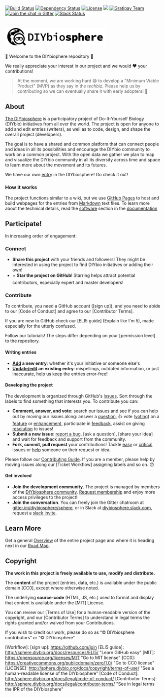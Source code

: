 [![Build Status](https://travis-ci.org/DIYbiosphere/sphere.svg?branch=master)](https://travis-ci.org/DIYbiosphere/sphere)
[![Dependency Status](https://www.versioneye.com/user/projects/57cfedcac07f2e0042bf94db/badge.svg?style=flat-square)](https://www.versioneye.com/user/projects/57cfedcac07f2e0042bf94db)
[![License](https://img.shields.io/badge/license-MIT%20%2B%20CC0-lightgrey.svg)](http://sphere.diybio.org/terms-of-use/)
![](https://reposs.herokuapp.com/?path=DIYbiosphere/sphere&color=yellowgreen)
[![Gratipay Team](https://img.shields.io/gratipay/team/diybiosphere.svg?maxAge=2592000)](https://gratipay.com/DIYbiosphere/)
[![Join the chat in Gitter](https://badges.gitter.im/DIYbiosphere/sphere.svg)](https://gitter.im/DIYbiosphere/sphere?utm_source=badge&utm_medium=badge&utm_campaign=pr-badge)
[![Slack Status](https://diybiosphere.herokuapp.com/badge.svg)](https://diybiosphere.herokuapp.com)



# ![](_assets/img/sphere-logo-long.png)


:tada: Welcome to the DIYbiophere repository :tada:

We really appreciate your interest in our project and we would :heart: your contributions!

> At the moment, we are working hard :sweat_smile: to develop a "Minimum Viable Product" (MVP) as they say in the _techbiz_. Please help us by contributing so we can eventually share it with early adopters! :metal:

## About
[The DIYbiosphere] is a participatory project of Do-It-Yourself Biology (DIYbio) initiatives from all over the world. The project is open for anyone to add and edit entries (writers), as well as to code, design, and shape the overall project (developers).

The goal is to have a shared and common platform that can connect people and ideas in all its possibilities and encourage the DIYbio community to work on a common project. With the open data we gather we plan to map and visualize the DIYbio community in all its diversity across time and space to learn more about the movement and its futures.

We have our own [entry] in the DIYbiosphere! Go check it out!

### How it works
The project functions similar to a wiki, but we use [GitHub Pages] to host and build webpages for the entries from [Markdown] text files. To learn more about the technical details, read the [software] section in the [documentation]

## Participate!
In increasing order of engagement:

### Connect

- **Share this project** with your friends and followers! They might be interested in using the project to find DIYbio initiatives or adding their own!
- :star: **Star the project on GitHub**! Starring helps attract potential contributors, especially expert and master developers!


### Contribute
To contribute, you need a GitHub account ([sign up]), and you need to abide to our [Code of Conduct] and agree to our [Contributor Terms].

If you are new to GitHub check our [ELI5 guide] (Explain like I'm 5), made especially for the utterly confused.

Follow our tutorials! The steps differ depending on your [permission level] to the repository.


#### Writing entries

  - **[Add] a new entry**:  whether it's your initiative or someone else's
  - **[Update/edit] an existing entry**: mispellings, outdated information, or just inaccurate, help us keep the entries error-free!

#### Developing the project
The development is organized through GitHub's [Issues]. Sort through the labels to find something that interests you. To contribute you can:

- **Comment, answer, and vote**: search our issues and see if you can help out by moving our issues along: answer a [question], :+1: vote ([voting]) on a [feature] or [enhancement], participate in [feedback], assist on giving [resolution] to  issues!
- **Submit a new issue**: [report a bug], [ask a question], [share your idea] and wait for feedback and support from the community.
- **Fork, commit, pull request** your contributions! Tackle [easy] or [critical] issues or [help] someone on their request or idea.

Please follow our [Contributing Guide]. If you are a member, please help by moving issues along our [Ticket Workflow] assigning labels and so on. :kissing_smiling_eyes:

#### Get involved
- **Join the development community**. The project is managed by members of the [DIYbiosphere community]. [Request membership] and enjoy more access privileges to the project!
- **Join the conversation**. You can freely join the Gitter chatroom at [gitter.im/diybiosphere/sphere], or in Slack at [diybiosphere.slack.com], request a [slack invite].

## Learn More
Get a general [Overview] of the entire project page and where it is heading next in our [Road Map].


## Copyright
**The work in this project is freely available to use, modify and distribute.**

The **content** of the project (entries, data, etc.) is available under the public domain [CC0], except where otherwise noted.

The underlying **source-code** (HTML, JS, etc.) used to format and display that content is available under the [MIT] License.

You can review our [Terms of Use] for a human-readable version of the copyright, and our [Contributor Terms] to understand in legal terms the rights granted and/or waived from your Contributions.

If you wish to credit our work, please do so as “© DIYbiosphere contributors” or “© DIYbiosphere”

[The DIYbiosphere]: http://sphere.diybio.org/ "Go to main website"
[entry]: http://sphere.diybio.org/entries/projects/DIYbiosphere "Go to DIYbiosphere entry page"
[github pages]: https://pages.github.com/ "Learn about GitHub Pages"
[Markdown]: https://guides.github.com/features/mastering-markdown/ "Learn about Markdown from GitHub"
[software]: http://sphere.diybio.org/docs/basics/software/
[documentation]: http://sphere.diybio.org/docs/
[add]: http://sphere.diybio.org/docs/tutorials/add-entry/ "How to add an entry"
[update/edit]: http://sphere.diybio.org/docs/tutorials/edit-content/ "How to edit an entry"
[issues]: https://github.com/DIYbiosphere/sphere/issues "Go to GitHub Issues"
[question]: https://github.com/DIYbiosphere/sphere/labels/question
[voting]: http://sphere.diybio.org/docs/guides/contributing/#adding-reactions
[feature]: https://github.com/DIYbiosphere/sphere/labels/feature%20request
[enhancement]: https://github.com/DIYbiosphere/sphere/labels/enhancement
[feedback]: https://github.com/DIYbiosphere/sphere/labels/feedback%20wanted
[resolution]: https://github.com/DIYbiosphere/sphere/labels/resolution%20needed
[report a bug]: http://sphere.diybio.org/docs/guides/contributing/#report-a-bug
[ask question]: http://sphere.diybio.org/docs/guides/contributing/#ask-a-suggestion
[make a suggestion]: http://sphere.diybio.org/docs/guides/contributing/#make-a-suggestion
[easy]: https://github.com/DIYbiosphere/sphere/labels/easy
[critical]: https://github.com/DIYbiosphere/sphere/labels/critical
[help]: https://github.com/DIYbiosphere/sphere/labels/help%20wanted
[gitter.im/DIYbiosphere/sphere]: https://gitter.im/DIYbiosphere/sphere?utm_source=badge&utm_medium=badge&utm_campaign=pr-badge "Go to DIYbiosphere Gitter chatroom"
[slack invite]: https://diybiosphere.herokuapp.com/ "Request an invite to DIYbiosphere Slack team"
[diybiosphere.slack.com]: https://diybiosphere.slack.com "Go to the DIYbiosphere Slack Team page"
[DIYbiosphere community]: http://sphere.diybio.org/about/community/
[request membership]: http://sphere.diybio.org/docs/help/contributing/#membership-request "How to request membership"
[overview]: http://sphere.diybio.org/docs/about/overview "See an overview of the DIYbiosphere Project"
[road map]: http://sphere.diybio.org/docs/updates/roadmap/ "See our Roadmap for the DIYbiosphere project"
[Getting started]: http://sphere.diybio.org/docs/introduction/getting-started/ "How to use and contribute to the project"
[Contributing guide]: http://sphere.diybio.org/docs/help/contributing/ "How to Issues and Pull Requests"
[Workflow]:
[sign up]: https://github.com/join
[ELI5 guide]: http://sphere.diybio.org/docs/resources/ELI5/ "Learn GitHub easy"
[MIT]: https://opensource.org/licenses/MIT "Go to MIT license"
[CC0]: https://creativecommons.org/publicdomain/zero/1.0/ "Go to CC0 license"
[LICENSE]: http://sphere.diybio.org/docs/copyright/terms-of-use/ "See a human-readable license of the DIYbiosphere"
[Code of Conduct]: http://sphere.diybio.org/docs/legal/code-of-conduct/
[Contributor Terms]: http://sphere.diybio.org/docs/legal/contributor-terms/ "See in legal terms the IPR of the DIYbiosphere"
